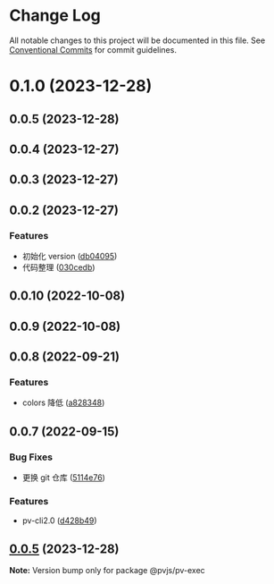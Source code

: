 # Change Log

All notable changes to this project will be documented in this file. See [Conventional Commits](https://conventionalcommits.org) for commit guidelines.

# 0.1.0 (2023-12-28)

## 0.0.5 (2023-12-28)

## 0.0.4 (2023-12-27)

## 0.0.3 (2023-12-27)

## 0.0.2 (2023-12-27)

### Features

- 初始化 version ([db04095](https://github.com/yiyi17/pv-cli2.0/commit/db04095199ba78649d2a0b5a2f5dbbb77cfbb427))
- 代码整理 ([030cedb](https://github.com/yiyi17/pv-cli2.0/commit/030cedb0d909e100005d61335d135c2320f5581d))

## 0.0.10 (2022-10-08)

## 0.0.9 (2022-10-08)

## 0.0.8 (2022-09-21)

### Features

- colors 降低 ([a828348](https://github.com/yiyi17/pv-cli2.0/commit/a828348b90dac7125be4566045276e0945efd8ce))

## 0.0.7 (2022-09-15)

### Bug Fixes

- 更换 git 仓库 ([5114e76](https://github.com/yiyi17/pv-cli2.0/commit/5114e76909d07bbd77797202dc4d4f91aab99ca8))

### Features

- pv-cli2.0 ([d428b49](https://github.com/yiyi17/pv-cli2.0/commit/d428b490a380066d9e00297a3a367ee1e8b7888e))

## [0.0.5](https://github.com/yiyi17/pv-cli2.0/compare/v0.0.4...v0.0.5) (2023-12-28)

**Note:** Version bump only for package @pvjs/pv-exec
